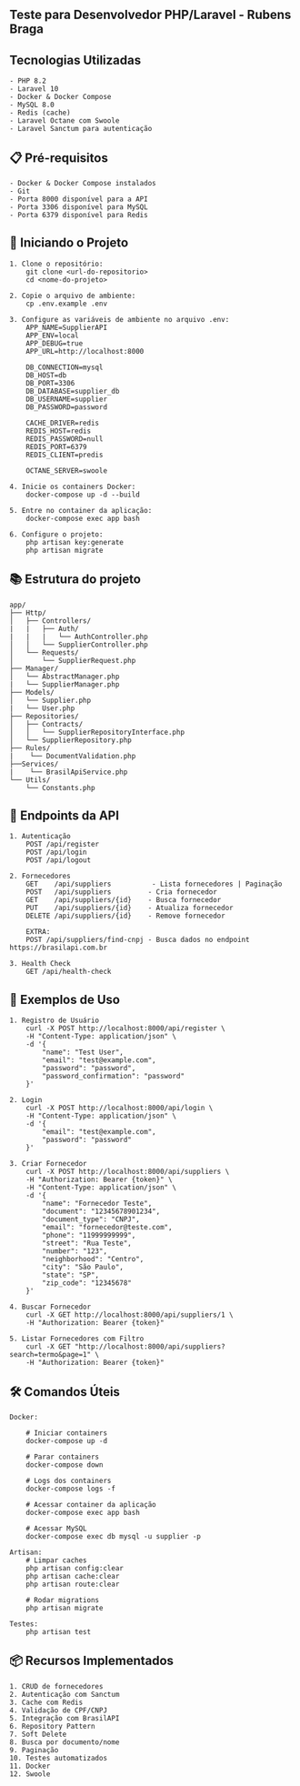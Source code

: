 
## Teste para Desenvolvedor PHP/Laravel - Rubens Braga


## Tecnologias Utilizadas
    - PHP 8.2
    - Laravel 10
    - Docker & Docker Compose
    - MySQL 8.0
    - Redis (cache)
    - Laravel Octane com Swoole
    - Laravel Sanctum para autenticação

## 📋 Pré-requisitos

    - Docker & Docker Compose instalados
    - Git
    - Porta 8000 disponível para a API
    - Porta 3306 disponível para MySQL
    - Porta 6379 disponível para Redis

## 🚀 Iniciando o Projeto

    1. Clone o repositório:
        git clone <url-do-repositorio>
        cd <nome-do-projeto>

    2. Copie o arquivo de ambiente:    
        cp .env.example .env

    3. Configure as variáveis de ambiente no arquivo .env:
        APP_NAME=SupplierAPI
        APP_ENV=local
        APP_DEBUG=true
        APP_URL=http://localhost:8000

        DB_CONNECTION=mysql
        DB_HOST=db
        DB_PORT=3306
        DB_DATABASE=supplier_db
        DB_USERNAME=supplier
        DB_PASSWORD=password

        CACHE_DRIVER=redis
        REDIS_HOST=redis
        REDIS_PASSWORD=null
        REDIS_PORT=6379
        REDIS_CLIENT=predis

        OCTANE_SERVER=swoole

    4. Inicie os containers Docker:
        docker-compose up -d --build

    5. Entre no container da aplicação:
        docker-compose exec app bash

    6. Configure o projeto:    
        php artisan key:generate
        php artisan migrate

## 📚 Estrutura do projeto

    app/
    ├── Http/
    │   ├── Controllers/
    |   |   ├── Auth/
    |   |   |   └── AuthController.php
    │   │   └── SupplierController.php
    │   └── Requests/
    │       └── SupplierRequest.php
    ├── Manager/
    │   └── AbstractManager.php
    |   └── SupplierManager.php
    ├── Models/
    │   └── Supplier.php
    |   └── User.php
    ├── Repositories/
    │   ├── Contracts/
    │   │   └── SupplierRepositoryInterface.php
    │   └── SupplierRepository.php
    ├── Rules/
    |    └── DocumentValidation.php
    ├──Services/
    |    └── BrasilApiService.php
    └── Utils/
        └── Constants.php    

## 🔄 Endpoints da API      

    1. Autenticação
        POST /api/register
        POST /api/login
        POST /api/logout
     
    2. Fornecedores  
        GET    /api/suppliers          - Lista fornecedores | Paginação
        POST   /api/suppliers         - Cria fornecedor
        GET    /api/suppliers/{id}    - Busca fornecedor
        PUT    /api/suppliers/{id}    - Atualiza fornecedor
        DELETE /api/suppliers/{id}    - Remove fornecedor 

        EXTRA:
        POST /api/suppliers/find-cnpj - Busca dados no endpoint https://brasilapi.com.br

    3. Health Check     
        GET /api/health-check

## 📝 Exemplos de Uso

    1. Registro de Usuário
        curl -X POST http://localhost:8000/api/register \
        -H "Content-Type: application/json" \
        -d '{
            "name": "Test User",
            "email": "test@example.com",
            "password": "password",
            "password_confirmation": "password"
        }'

    2. Login    
        curl -X POST http://localhost:8000/api/login \
        -H "Content-Type: application/json" \
        -d '{
            "email": "test@example.com",
            "password": "password"
        }'

    3. Criar Fornecedor
        curl -X POST http://localhost:8000/api/suppliers \
        -H "Authorization: Bearer {token}" \
        -H "Content-Type: application/json" \
        -d '{
            "name": "Fornecedor Teste",
            "document": "12345678901234",
            "document_type": "CNPJ",
            "email": "fornecedor@teste.com",
            "phone": "11999999999",
            "street": "Rua Teste",
            "number": "123",
            "neighborhood": "Centro",
            "city": "São Paulo",
            "state": "SP",
            "zip_code": "12345678"
        }'

    4. Buscar Fornecedor
        curl -X GET http://localhost:8000/api/suppliers/1 \
        -H "Authorization: Bearer {token}"

    5. Listar Fornecedores com Filtro
        curl -X GET "http://localhost:8000/api/suppliers?search=termo&page=1" \
        -H "Authorization: Bearer {token}"
    
## 🛠️ Comandos Úteis

    Docker:

        # Iniciar containers
        docker-compose up -d

        # Parar containers
        docker-compose down

        # Logs dos containers
        docker-compose logs -f

        # Acessar container da aplicação
        docker-compose exec app bash

        # Acessar MySQL
        docker-compose exec db mysql -u supplier -p

    Artisan:
        # Limpar caches
        php artisan config:clear
        php artisan cache:clear
        php artisan route:clear

        # Rodar migrations
        php artisan migrate
    
    Testes:
        php artisan test

## 📦 Recursos Implementados

    1. CRUD de fornecedores
    2. Autenticação com Sanctum
    3. Cache com Redis
    4. Validação de CPF/CNPJ
    5. Integração com BrasilAPI
    6. Repository Pattern
    7. Soft Delete
    8. Busca por documento/nome
    9. Paginação
    10. Testes automatizados
    11. Docker
    12. Swoole

        


         
    
    





